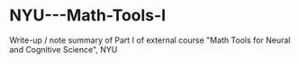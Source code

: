 # NYU---Math-Tools-I
Write-up / note summary of Part I of external course "Math Tools for Neural and Cognitive Science", NYU
